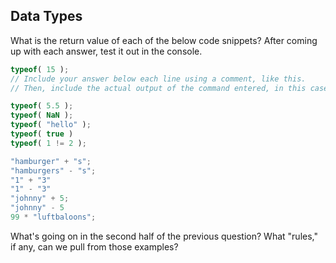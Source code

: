 ## Data Types

What is the return value of each of the below code snippets? After coming up with each answer, test it out in the console.

```js
typeof( 15 );
// Include your answer below each line using a comment, like this.
// Then, include the actual output of the command entered, in this case, the output of typeof( 15 );

typeof( 5.5 );
typeof( NaN );
typeof( "hello" );
typeof( true )
typeof( 1 != 2 );

"hamburger" + "s";
"hamburgers" - "s";
"1" + "3"
"1" - "3"
"johnny" + 5;
"johnny" - 5
99 * "luftbaloons";
```

What's going on in the second half of the previous question? What "rules," if any, can we pull from those examples?
